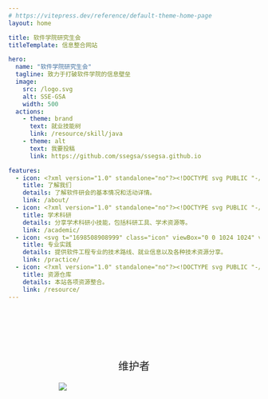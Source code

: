 ```yaml
---
# https://vitepress.dev/reference/default-theme-home-page
layout: home

title: 软件学院研究生会
titleTemplate: 信息整合网站

hero:
  name: "软件学院研究生会"
  tagline: 致力于打破软件学院的信息壁垒
  image:
    src: /logo.svg
    alt: SSE-GSA
    width: 500
  actions:
    - theme: brand
      text: 就业技能树
      link: /resource/skill/java
    - theme: alt
      text: 我要投稿
      link: https://github.com/ssegsa/ssegsa.github.io

features:
  - icon: <?xml version="1.0" standalone="no"?><!DOCTYPE svg PUBLIC "-//W3C//DTD SVG 1.1//EN" "http://www.w3.org/Graphics/SVG/1.1/DTD/svg11.dtd"><svg t="1698508591272" class="icon" viewBox="0 0 1024 1024" version="1.1" xmlns="http://www.w3.org/2000/svg" p-id="12610" xmlns:xlink="http://www.w3.org/1999/xlink" width="200" height="200"><path d="M997.574194 764.696774c0-137.083871-109.006452-254.348387-244.43871-260.954839 75.974194-6.606452 135.432258-71.019355 135.432258-148.645161 0-82.580645-66.064516-148.645161-148.645161-148.645161-13.212903 0-26.425806 1.651613-37.987097 4.954839 14.864516 28.077419 23.122581 59.458065 23.122581 94.141935 0 66.064516-33.032258 125.522581-84.232258 161.858065 23.122581 19.819355 52.851613 33.032258 85.883871 36.335484-14.864516 0-31.380645 3.303226-46.245161 6.606452 95.793548 52.851613 163.509677 151.948387 175.070968 264.258065l140.387097 0C997.574194 776.258065 997.574194 768 997.574194 764.696774z" fill="#FEC02E" p-id="12611"></path><path d="M368.309677 515.303226c-19.819355-6.606452-39.63871-9.909677-61.109677-9.909677 36.335484-3.303226 71.019355-19.819355 94.141935-44.593548-44.593548-36.335484-72.670968-90.83871-72.670968-151.948387 0-31.380645 8.258065-61.109677 21.470968-87.535484-18.167742-6.606452-36.335484-11.56129-56.154839-11.56129-82.580645 0-148.645161 66.064516-148.645161 148.645161 0 77.625806 61.109677 142.03871 137.083871 148.645161C145.341935 512 37.987097 627.612903 37.987097 764.696774c0 1.651613 0 11.56129 0 11.56129l161.858065 0C211.406452 665.6 275.819355 568.154839 368.309677 515.303226z" fill="#FEC02E" p-id="12612"></path><path d="M543.380645 487.225806c92.490323-8.258065 165.16129-85.883871 165.16129-181.677419 0-100.748387-80.929032-181.677419-181.677419-181.677419s-181.677419 80.929032-181.677419 181.677419c0 95.793548 74.322581 173.419355 166.812903 181.677419-165.16129 8.258065-297.290323 145.341935-297.290323 313.806452 0 3.303226 0 4.954839 0 8.258065L842.322581 809.290323c0-3.303226 0-4.954839 0-8.258065C842.322581 632.567742 710.193548 495.483871 543.380645 487.225806z" fill="#FEC02E" p-id="12613"></path></svg>
    title: 了解我们
    details: 了解软件研会的基本情况和活动详情。
    link: /about/
  - icon: <?xml version="1.0" standalone="no"?><!DOCTYPE svg PUBLIC "-//W3C//DTD SVG 1.1//EN" "http://www.w3.org/Graphics/SVG/1.1/DTD/svg11.dtd"><svg t="1698508694782" class="icon" viewBox="0 0 1024 1024" version="1.1" xmlns="http://www.w3.org/2000/svg" p-id="13699" xmlns:xlink="http://www.w3.org/1999/xlink" width="200" height="200"><path d="M601.8 861.9l-79.1-97.5c-183.8 24.9-249 150.4-249.1 153.2V950l273.2-0.1 383.2 0.1v-32.5c-0.1-1.2-62.8-132.4-243.9-153.2l-84.3 97.6z" fill="#EFC654" p-id="13700"></path><path d="M680.1 759.1l-76.4 53.3-76.4-53.3-1.8-69.3c-1.8-0.8-3.6-1.7-5.3-2.6l-2-1.1c-44.5-23.9-72.9-62-87.7-116.1-26.7-17.3-50.1-45.6-50.1-65.3 0-11-2.9-39.7 37.2-47.3V353c9.6-0.5 23.7-1.5 40.8-3.6l44.6-81.1c60.8-7.8 97.2 54.6 150.3 8.6 17.4 24.4 59.8 70.9 133 76v104c32.7 6.8 36.8 28.2 36.8 38.3 0 19-23.4 53.2-45.6 69.1-14.9 54.5-47.2 97.7-91.8 121.6l-1.9 1-5.4 2.7 1.7 69.5z" fill="#F5DFC2" p-id="13701"></path><path d="M389 371.7c-2 77.8 5.4 125.5 19.3 125.5 16.9 0 31.6-50.5 30.1-82.8-0.4-9.7 1.1-18.5 4.5-26.7 76.9 10.8 216.6 11.5 301.5 2.1 41 33.6 27.9 106.7 42.6 107.5 12.5 0.6 25.7-60.2 27-124.9 6.2-3.7 9.8-8.8 9.8-14.2v-97c0-3.1-1.2-6.1-3.4-8.8L938 221.8c11-2.9 18.4-9.5 19-17 0.6-7.5-5.8-14.6-16.4-18.1L616.1 78.8c-8.9-3-19.5-3-28.4 0L263.3 186.6c-9.2 3.1-15.4 8.9-16.3 15.5-0.3 1-0.4 2-0.4 3.1v145.6c0 10.7 13.7 19.4 30.6 19.4 16.9 0 30.6-8.7 30.6-19.4V232.6l75.7 19.6c-2.2 2.7-3.4 5.8-3.4 8.8v97c0.1 5.4 3.5 10.2 8.9 13.7z" fill="#936E44" p-id="13702"></path><path d="M178.1 527.4H81.7c-8.9 0-16.1 7.2-16.1 16.1 0 8.9 7.2 16.1 16.1 16.1h96.4V656c0 8.9 7.2 16.1 16.1 16.1 8.9 0 16.1-7.2 16.1-16.1v-96.4h96.4c8.9 0 16.1-7.2 16.1-16.1 0-8.9-7.2-16.1-16.1-16.1h-96.4V431c0-8.9-7.2-16.1-16.1-16.1-8.9 0-16.1 7.2-16.1 16.1v96.4z" fill="#8590A6" p-id="13703"></path></svg>
    title: 学术科研
    details: 分享学术科研小技能，包括科研工具、学术资源等。
    link: /academic/
  - icon: <svg t="1698508908999" class="icon" viewBox="0 0 1024 1024" version="1.1" xmlns="http://www.w3.org/2000/svg" p-id="20729" width="200" height="200"><path d="M941.709938 0H82.290062A82.290062 82.290062 0 0 0 0 82.290062v859.419876A82.290062 82.290062 0 0 0 82.290062 1022.53923h859.419876A82.290062 82.290062 0 0 0 1022.53923 941.709938V82.290062A82.290062 82.290062 0 0 0 941.709938 0zM188.439372 553.631954a40.901569 40.901569 0 0 1-29.215406-70.116975L292.154066 351.558726 159.223966 218.628626a40.901569 40.901569 0 0 1 58.430813-57.94389l160.197813 162.145507a40.901569 40.901569 0 0 1 0 57.943889l-160.197813 160.684736a40.901569 40.901569 0 0 1-29.215407 12.173086z m443.587257 0H405.120304a40.901569 40.901569 0 0 1 0-82.290061H633.000476a40.901569 40.901569 0 0 1 0 82.290061z" fill="#1296db" p-id="20730"></path></svg>
    title: 专业实践
    details: 提供软件工程专业的技术路线、就业信息以及各种技术资源分享。
    link: /practice/
  - icon: <?xml version="1.0" standalone="no"?><!DOCTYPE svg PUBLIC "-//W3C//DTD SVG 1.1//EN" "http://www.w3.org/Graphics/SVG/1.1/DTD/svg11.dtd"><svg t="1698508369385" class="icon" viewBox="0 0 1024 1024" version="1.1" xmlns="http://www.w3.org/2000/svg" p-id="7606" xmlns:xlink="http://www.w3.org/1999/xlink" width="200" height="200"><path d="M512 42.666667A464.64 464.64 0 0 0 42.666667 502.186667 460.373333 460.373333 0 0 0 363.52 938.666667c23.466667 4.266667 32-9.813333 32-22.186667v-78.08c-130.56 27.733333-158.293333-61.44-158.293333-61.44a122.026667 122.026667 0 0 0-52.053334-67.413333c-42.666667-28.16 3.413333-27.733333 3.413334-27.733334a98.56 98.56 0 0 1 71.68 47.36 101.12 101.12 0 0 0 136.533333 37.973334 99.413333 99.413333 0 0 1 29.866667-61.44c-104.106667-11.52-213.333333-50.773333-213.333334-226.986667a177.066667 177.066667 0 0 1 47.36-124.16 161.28 161.28 0 0 1 4.693334-121.173333s39.68-12.373333 128 46.933333a455.68 455.68 0 0 1 234.666666 0c89.6-59.306667 128-46.933333 128-46.933333a161.28 161.28 0 0 1 4.693334 121.173333A177.066667 177.066667 0 0 1 810.666667 477.866667c0 176.64-110.08 215.466667-213.333334 226.986666a106.666667 106.666667 0 0 1 32 85.333334v125.866666c0 14.933333 8.533333 26.88 32 22.186667A460.8 460.8 0 0 0 981.333333 502.186667 464.64 464.64 0 0 0 512 42.666667" p-id="7607" fill="#1296db"></path></svg>
    title: 资源仓库
    details: 本站各项资源整合。
    link: /resource/
---
```


<div class="centered-container">
  <div class="contributer-title">维护者</div>
</div>
<div class="centered-container">
  <div class="contributer-container">
    <a href="https://github.com/ssegsa/ssegsa.github.io/graphs/contributors">
      <img class="contributer" src="https://contrib.rocks/image?repo=ssegsa/ssegsa.github.io" />
    </a>
  </div>
</div>

<style>
:root {
  --vp-home-hero-name-color: transparent;
  --vp-home-hero-name-background: -webkit-linear-gradient(120deg, #bd34fe 30%, #41d1ff);

  /* --vp-home-hero-image-background-image: linear-gradient(-45deg, #bd34fe 50%, #47caff 50%); */
  /* --vp-home-hero-image-background-image: linear-gradient(-45deg, #2b87ff 50%, #79d9ff 50%);
  --vp-home-hero-image-filter: blur(40px); */
}

@media (min-width: 640px) {
  :root {
    --vp-home-hero-image-filter: blur(56px);
  }
}

@media (min-width: 960px) {
  :root {
    --vp-home-hero-image-filter: blur(72px);
  }
}

.contributer-title {
  margin: 100px 0 20px 0;
  font-size: 1.5em;
  font-weight: 500
}

.centered-container {
  display: flex;
  justify-content: center; /* 水平居中对齐 */
  align-items: center; /* 垂直居中对齐 */
}

.contributer-container {
  width: 60%;
}

.contributer {
  display: block;
  margin: 0 auto;
}
</style>